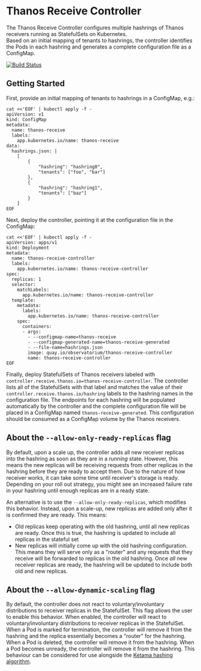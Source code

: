 # Thanos Receive Controller

The Thanos Receive Controller configures multiple hashrings of Thanos receivers running as StatefulSets on Kubernetes.  
Based on an initial mapping of tenants to hashrings, the controller identifies the Pods in each hashring and generates a complete configuration file as a ConfigMap.

[![Build Status](https://github.com/observatorium/thanos-receive-controller/actions/workflows/checks.yaml/badge.svg?branch=master)](https://github.com/observatorium/thanos-receive-controller/actions/workflows/checks.yaml)

## Getting Started

First, provide an initial mapping of tenants to hashrings in a ConfigMap, e.g.:

```shell
cat <<'EOF' | kubectl apply -f -
apiVersion: v1
kind: ConfigMap
metadata:
  name: thanos-receive
  labels:
    app.kubernetes.io/name: thanos-receive
data:
  hashrings.json: |
    [
        {
            "hashring": "hashring0",
            "tenants": ["foo", "bar"]
        },
        {
            "hashring": "hashring1",
            "tenants": ["baz"]
        }
    ]
EOF
```

Next, deploy the controller, pointing it at the configuration file in the ConfigMap:

```shell
cat <<'EOF' | kubectl apply -f -
apiVersion: apps/v1
kind: Deployment
metadata:
  name: thanos-receive-controller
  labels:
    app.kubernetes.io/name: thanos-receive-controller
spec:
  replicas: 1
  selector:
    matchLabels:
      app.kubernetes.io/name: thanos-receive-controller
  template:
    metadata:
      labels:
        app.kubernetes.io/name: thanos-receive-controller
    spec:
      containers:
      - args:
        - --configmap-name=thanos-receive
        - --configmap-generated-name=thanos-receive-generated
        - --file-name=hashrings.json
        image: quay.io/observatorium/thanos-receive-controller
        name: thanos-receive-controller
EOF
```

Finally, deploy StatefulSets of Thanos receivers labeled with `controller.receive.thanos.io=thanos-receive-controller`.
The controller lists all of the StatefulSets with that label and matches the value of their `controller.receive.thanos.io/hashring` labels to the hashring names in the configuration file.
The endpoints for each hashring will be populated automatically by the controller and the complete configuration file will be placed in a ConfigMap named `thanos-receive-generated`.
This configuration should be consumed as a ConfigMap volume by the Thanos receivers.

## About the `--allow-only-ready-replicas` flag
By default, upon a scale up, the controller adds all new receiver replicas into the hashring as soon as they are in a _running_ state.
However, this means the new replicas will be receiving requests from other replicas in the hashring before they are ready to accept them.
Due to the nature of how receiver works, it can take some time until receiver's storage is ready.
Depending on your roll out strategy, you might see an increased failure rate in your hashring until enough replicas are in a ready state.

An alternative is to use the `--allow-only-ready-replicas`, which modifies this behavior.
Instead, upon a scale-up, new replicas are added only after it is confirmed they are ready.
This means:
- Old replicas keep operating with the old hashring, until all new replicas are ready. Once this is true, the hashring is updated to include all replicas in the stateful set
- New replicas will initially come up with the old hashring configuration. This means they will serve only as a "router" and any requests that they receive will be forwarded to replicas in the old hashring. Once _all_ new receiver replicas are ready, the hashring will be updated to include both old and new replicas.


## About the `--allow-dynamic-scaling` flag
By default, the controller does not react to voluntary/involuntary distributions to receiver replicas in the StatefulSet.
This flag allows the user to enable this behavior.
When enabled, the controller will react to voluntary/involuntary distributions to receiver replicas in the StatefulSet.
When a Pod is marked for termination, the controller will remove it from the hashring and the replica essentially becomes a "router" for the hashring.
When a Pod is deleted, the controller will remove it from the hashring.
When a Pod becomes unready, the controller will remove it from the hashring.
This behaviour can be considered for use alongside the [Ketama hashing algorithm](https://thanos.io/tip/components/receive.md/#ketama-recommended).
